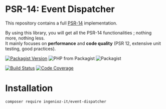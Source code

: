 # PSR-14: Event Dispatcher

This repository contains a full [PSR-14](http://www.php-fig.org/psr/psr-14/) implementation.

By using this library, you will get all the PSR-14 functionalities ; nothing more, nothing less.  
It mainly focuses on **performance** and **code quality** (PSR 12, extensive unit testing, good practices).


[![Packagist Version](https://img.shields.io/packagist/v/ingenioz-it/event-dispatcher)](https://packagist.org/packages/ingenioz-it/event-dispatcher)
![PHP from Packagist](https://img.shields.io/packagist/php-v/ingenioz-it/event-dispatcher.svg)
![Packagist](https://img.shields.io/packagist/l/ingenioz-it/event-dispatcher.svg)

[![Build Status](https://travis-ci.com/IngeniozIT/psr-event-dispatcher.svg?branch=master)](https://travis-ci.com/IngeniozIT/psr-event-dispatcher)
[![Code Coverage](https://codecov.io/gh/IngeniozIT/psr-event-dispatcher/branch/master/graph/badge.svg)](https://codecov.io/gh/IngeniozIT/psr-event-dispatcher)

# Installation

```sh
composer require ingenioz-it/event-dispatcher
```
